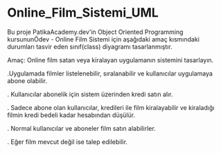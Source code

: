# Online_Film_Sistemi_UML

Bu proje PatikaAcademy.dev'in Object Oriented Programming kursununÖdev - Online Film Sistemi için aşağıdaki amaç kısmındaki durumları tasvir eden sınıf(class) diyagramı tasarlanmıştır.

Amaç: Online film satan veya kiralayan uygulamanın sistemini tasarlayın.

.Uygulamada filmler listelenebilir, sıralanabilir ve kullanıcılar uygulamaya abone olabilir.

. Kullanıcılar abonelik için sistem üzerinden kredi satın alır.

. Sadece abone olan kullanıcılar, kredileri ile film kiralayabilir ve kiraladığı filmin kredi bedeli kadar hesabından düşülür.

. Normal kullanıcılar ve aboneler film satın alabilirler.

. Eğer film mevcut değil ise talep edilebilir.
